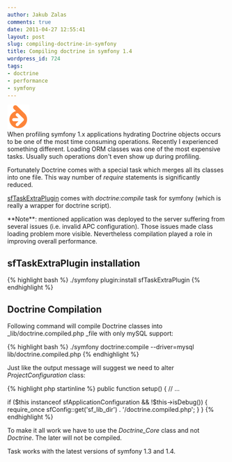 ```yaml
---
author: Jakub Zalas
comments: true
date: 2011-04-27 12:55:41
layout: post
slug: compiling-doctrine-in-symfony
title: Compiling doctrine in symfony 1.4
wordpress_id: 724
tags:
- doctrine
- performance
- symfony
---
```


<div class="pull-left">
    <img src="/uploads/wp/2011/04/doctrine.png" title="Doctrine logo" alt="Doctrine logo" class="img-responsive" />
</div>
When profiling symfony 1.x applications hydrating Doctrine objects occurs to be one of the most time consuming operations. Recently I experienced something different. Loading ORM classes was one of the most expensive tasks. Usually such operations don't even show up during profiling.

Fortunately Doctrine comes with a special task which merges all its classes into one file. This way number of _require_ statements is significantly reduced.

[sfTaskExtraPlugin](http://www.symfony-project.org/plugins/sfTaskExtraPlugin) comes with _doctrine:compile_ task for symfony (which is really a wrapper for doctrine script).

<div class="alert alert-warning" markdown="1">
**Note**: mentioned application was deployed to the server suffering from several issues (i.e. invalid APC configuration). Those issues made class loading problem more visible. Nevertheless compilation played a role in improving overall performance.
</div>


## sfTaskExtraPlugin installation



    
{% highlight bash %}
./symfony plugin:install sfTaskExtraPlugin
{% endhighlight %}




## Doctrine Compilation


Following command will compile Doctrine classes into _lib/doctrine.compiled.php _file with only mySQL support:

    
{% highlight bash %}
./symfony doctrine:compile --driver=mysql lib/doctrine.compiled.php
{% endhighlight %}


Just like the output message will suggest we need to alter _ProjectConfiguration_ class:

    
{% highlight php startinline %}
public function setup()
{
  // ...

  if ($this instanceof sfApplicationConfiguration && !$this->isDebug())
  {
    require_once sfConfig::get('sf_lib_dir') . '/doctrine.compiled.php';
  }
}
{% endhighlight %}


To make it all work we have to use the *Doctrine_Core* class and not *Doctrine*. The later will not be compiled.

Task works with the latest versions of symfony 1.3 and 1.4.
